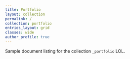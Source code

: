 ```yaml
---
title: Portfolio
layout: collection
permalink: /
collection: portfolio
entries_layout: grid
classes: wide
author_profile: true
---
```


Sample document listing for the collection `_portfolio` LOL.
